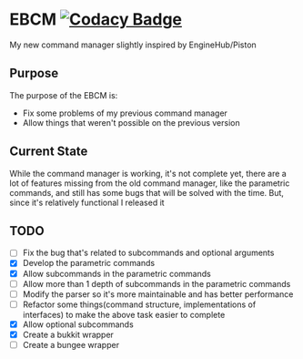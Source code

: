 # EBCM [![Codacy Badge](https://api.codacy.com/project/badge/Grade/78392a0229da4390a2069ab0efc24534)](https://www.codacy.com/manual/FixedDev/EBCM?utm_source=github.com&amp;utm_medium=referral&amp;utm_content=FixedDev/EBCM&amp;utm_campaign=Badge_Grade)
My new command manager slightly inspired by EngineHub/Piston
## Purpose
The purpose of the EBCM is:
  * Fix some problems of my previous command manager
  * Allow things that weren't possible on the previous version
## Current State
While the command manager is working, it's not complete yet, there are a lot of features missing from the old command manager,
like the parametric commands, and still has some bugs that will be solved with the time. But, since it's relatively functional I released it
## TODO
 * [ ] Fix the bug that's related to subcommands and optional arguments
 * [x] Develop the parametric commands
 * [x] Allow subcommands in the parametric commands
 * [ ] Allow more than 1 depth of subcommands in the parametric commands 
 * [ ] Modify the parser so it's more maintainable and has better performance
 * [ ] Refactor some things(command structure, implementations of interfaces) to make the above task easier to complete
 * [x] Allow optional subcommands
 * [x] Create a bukkit wrapper
 * [ ] Create a bungee wrapper
